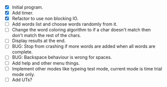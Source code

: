 - [x] Initial program.
- [x] Add timer.
- [x] Refactor to use non blocking IO.
- [ ] Add words list and choose words randomly from it.
- [ ] Change the word coloring algorithm to if a char doesn't match then don't match the rest of the chars.
- [ ] Display results at the end.
- [ ] BUG: Stop from crashing if more words are added when all words are complete.
- [ ] BUG: Backspace behaviour is wrong for spaces.
- [ ] Add help and other menu things.
- [ ] Implement other modes like typeing test mode, current mode is time trial mode only.
- [ ] Add UTs?
